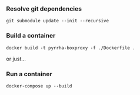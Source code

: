 ### Resolve git dependencies
```
git submodule update --init --recursive
```

### Build a container
```
docker build -t pyrrha-boxproxy -f ./Dockerfile .
```

or just...
### Run a container
```
docker-compose up --build
```

